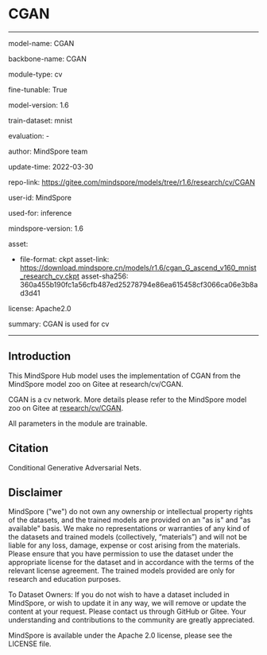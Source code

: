 # CGAN

---

model-name: CGAN

backbone-name: CGAN

module-type: cv

fine-tunable: True

model-version: 1.6

train-dataset: mnist

evaluation: -

author: MindSpore team

update-time: 2022-03-30

repo-link: <https://gitee.com/mindspore/models/tree/r1.6/research/cv/CGAN>

user-id: MindSpore

used-for: inference

mindspore-version: 1.6

asset:

-
    file-format: ckpt
    asset-link: <https://download.mindspore.cn/models/r1.6/cgan_G_ascend_v160_mnist_research_cv.ckpt>
    asset-sha256: 360a455b190fc1a56cfb487ed25278794e86ea615458cf3066ca06e3b8ad3d41

license: Apache2.0

summary: CGAN is used for cv

---

## Introduction

This MindSpore Hub model uses the implementation of CGAN from the MindSpore model zoo on Gitee at research/cv/CGAN.

CGAN is a cv network. More details please refer to the MindSpore model zoo on Gitee at [research/cv/CGAN](https://gitee.com/mindspore/models/blob/r1.6/research/cv/CGAN/README.md).

All parameters in the module are trainable.

## Citation

Conditional Generative Adversarial Nets.

## Disclaimer

MindSpore ("we") do not own any ownership or intellectual property rights of the datasets, and the trained models are provided on an "as is" and "as available" basis. We make no representations or warranties of any kind of the datasets and trained models (collectively, “materials”) and will not be liable for any loss, damage, expense or cost arising from the materials. Please ensure that you have permission to use the dataset under the appropriate license for the dataset and in accordance with the terms of the relevant license agreement. The trained models provided are only for research and education purposes.

To Dataset Owners: If you do not wish to have a dataset included in MindSpore, or wish to update it in any way, we will remove or update the content at your request. Please contact us through GitHub or Gitee. Your understanding and contributions to the community are greatly appreciated.

MindSpore is available under the Apache 2.0 license, please see the LICENSE file.
